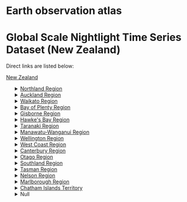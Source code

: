 # Earth observation atlas
 # Global Scale Nightlight Time Series Dataset (New Zealand)
Direct links are listed below:

<a href="https://eoatlas-nightlight.s3.amazonaws.com/eoatlas-monthly-nightlight-00031.csv">New Zealand</a>
<ul>
<details>
<summary><a href="https://eoatlas-nightlight.s3.amazonaws.com/eoatlas-monthly-nightlight-00697.csv">Northland Region</a></summary>
<ul>
<ol>
</ul>
</ol>
</details>
<details>
<summary><a href="https://eoatlas-nightlight.s3.amazonaws.com/eoatlas-monthly-nightlight-00698.csv">Auckland Region</a></summary>
<ul>
<ol>
</ul>
</ol>
</details>
<details>
<summary><a href="https://eoatlas-nightlight.s3.amazonaws.com/eoatlas-monthly-nightlight-00699.csv">Waikato Region</a></summary>
<ul>
<ol>
</ul>
</ol>
</details>
<details>
<summary><a href="https://eoatlas-nightlight.s3.amazonaws.com/eoatlas-monthly-nightlight-00700.csv">Bay of Plenty Region</a></summary>
<ul>
<ol>
</ul>
</ol>
</details>
<details>
<summary><a href="https://eoatlas-nightlight.s3.amazonaws.com/eoatlas-monthly-nightlight-00701.csv">Gisborne Region</a></summary>
<ul>
<ol>
<li><a href="https://eoatlas-nightlight.s3.amazonaws.com/eoatlas-monthly-nightlight-17825.csv">Gisborne District</a></li></ul>
</ol>
</details>
<details>
<summary><a href="https://eoatlas-nightlight.s3.amazonaws.com/eoatlas-monthly-nightlight-00702.csv">Hawke's Bay Region</a></summary>
<ul>
<ol>
<li><a href="https://eoatlas-nightlight.s3.amazonaws.com/eoatlas-monthly-nightlight-17826.csv">Wairoa District</a></li><li><a href="https://eoatlas-nightlight.s3.amazonaws.com/eoatlas-monthly-nightlight-17827.csv">Hastings District</a></li><li><a href="https://eoatlas-nightlight.s3.amazonaws.com/eoatlas-monthly-nightlight-17828.csv">Napier City</a></li><li><a href="https://eoatlas-nightlight.s3.amazonaws.com/eoatlas-monthly-nightlight-17829.csv">Central Hawke's Bay District</a></li></ul>
</ol>
</details>
<details>
<summary><a href="https://eoatlas-nightlight.s3.amazonaws.com/eoatlas-monthly-nightlight-00703.csv">Taranaki Region</a></summary>
<ul>
<ol>
<li><a href="https://eoatlas-nightlight.s3.amazonaws.com/eoatlas-monthly-nightlight-17830.csv">New Plymouth District</a></li><li><a href="https://eoatlas-nightlight.s3.amazonaws.com/eoatlas-monthly-nightlight-17831.csv">Stratford District</a></li><li><a href="https://eoatlas-nightlight.s3.amazonaws.com/eoatlas-monthly-nightlight-17832.csv">South Taranaki District</a></li></ul>
</ol>
</details>
<details>
<summary><a href="https://eoatlas-nightlight.s3.amazonaws.com/eoatlas-monthly-nightlight-00704.csv">Manawatu-Wanganui Region</a></summary>
<ul>
<ol>
<li><a href="https://eoatlas-nightlight.s3.amazonaws.com/eoatlas-monthly-nightlight-17833.csv">Ruapehu District</a></li><li><a href="https://eoatlas-nightlight.s3.amazonaws.com/eoatlas-monthly-nightlight-17834.csv">Whanganui District</a></li><li><a href="https://eoatlas-nightlight.s3.amazonaws.com/eoatlas-monthly-nightlight-17835.csv">Rangitikei District</a></li><li><a href="https://eoatlas-nightlight.s3.amazonaws.com/eoatlas-monthly-nightlight-17836.csv">Manawatu District</a></li><li><a href="https://eoatlas-nightlight.s3.amazonaws.com/eoatlas-monthly-nightlight-17837.csv">Palmerston North City</a></li><li><a href="https://eoatlas-nightlight.s3.amazonaws.com/eoatlas-monthly-nightlight-17838.csv">Tararua District</a></li><li><a href="https://eoatlas-nightlight.s3.amazonaws.com/eoatlas-monthly-nightlight-17839.csv">Horowhenua District</a></li></ul>
</ol>
</details>
<details>
<summary><a href="https://eoatlas-nightlight.s3.amazonaws.com/eoatlas-monthly-nightlight-00705.csv">Wellington Region</a></summary>
<ul>
<ol>
</ul>
</ol>
</details>
<details>
<summary><a href="https://eoatlas-nightlight.s3.amazonaws.com/eoatlas-monthly-nightlight-00706.csv">West Coast Region</a></summary>
<ul>
<ol>
<li><a href="https://eoatlas-nightlight.s3.amazonaws.com/eoatlas-monthly-nightlight-17794.csv">Buller District</a></li><li><a href="https://eoatlas-nightlight.s3.amazonaws.com/eoatlas-monthly-nightlight-17795.csv">Grey District</a></li><li><a href="https://eoatlas-nightlight.s3.amazonaws.com/eoatlas-monthly-nightlight-17796.csv">Westland District</a></li></ul>
</ol>
</details>
<details>
<summary><a href="https://eoatlas-nightlight.s3.amazonaws.com/eoatlas-monthly-nightlight-00707.csv">Canterbury Region</a></summary>
<ul>
<ol>
<li><a href="https://eoatlas-nightlight.s3.amazonaws.com/eoatlas-monthly-nightlight-17793.csv">Kaikoura District</a></li><li><a href="https://eoatlas-nightlight.s3.amazonaws.com/eoatlas-monthly-nightlight-17797.csv">Hurunui District</a></li><li><a href="https://eoatlas-nightlight.s3.amazonaws.com/eoatlas-monthly-nightlight-17798.csv">Waimakariri District</a></li><li><a href="https://eoatlas-nightlight.s3.amazonaws.com/eoatlas-monthly-nightlight-17799.csv">Christchurch City</a></li><li><a href="https://eoatlas-nightlight.s3.amazonaws.com/eoatlas-monthly-nightlight-17800.csv">Selwyn District</a></li><li><a href="https://eoatlas-nightlight.s3.amazonaws.com/eoatlas-monthly-nightlight-17801.csv">Ashburton District</a></li><li><a href="https://eoatlas-nightlight.s3.amazonaws.com/eoatlas-monthly-nightlight-17802.csv">Timaru District</a></li><li><a href="https://eoatlas-nightlight.s3.amazonaws.com/eoatlas-monthly-nightlight-17803.csv">Mackenzie District</a></li><li><a href="https://eoatlas-nightlight.s3.amazonaws.com/eoatlas-monthly-nightlight-17804.csv">Waimate District</a></li><li><a href="https://eoatlas-nightlight.s3.amazonaws.com/eoatlas-monthly-nightlight-17806.csv">Waitaki District</a></li></ul>
</ol>
</details>
<details>
<summary><a href="https://eoatlas-nightlight.s3.amazonaws.com/eoatlas-monthly-nightlight-00708.csv">Otago Region</a></summary>
<ul>
<ol>
<li><a href="https://eoatlas-nightlight.s3.amazonaws.com/eoatlas-monthly-nightlight-17807.csv">Central Otago District</a></li><li><a href="https://eoatlas-nightlight.s3.amazonaws.com/eoatlas-monthly-nightlight-17808.csv">Queenstown-Lakes District</a></li><li><a href="https://eoatlas-nightlight.s3.amazonaws.com/eoatlas-monthly-nightlight-17809.csv">Dunedin City</a></li><li><a href="https://eoatlas-nightlight.s3.amazonaws.com/eoatlas-monthly-nightlight-17810.csv">Clutha District</a></li></ul>
</ol>
</details>
<details>
<summary><a href="https://eoatlas-nightlight.s3.amazonaws.com/eoatlas-monthly-nightlight-00709.csv">Southland Region</a></summary>
<ul>
<ol>
</ul>
</ol>
</details>
<details>
<summary><a href="https://eoatlas-nightlight.s3.amazonaws.com/eoatlas-monthly-nightlight-00710.csv">Tasman Region</a></summary>
<ul>
<ol>
</ul>
</ol>
</details>
<details>
<summary><a href="https://eoatlas-nightlight.s3.amazonaws.com/eoatlas-monthly-nightlight-00711.csv">Nelson Region</a></summary>
<ul>
<ol>
<li><a href="https://eoatlas-nightlight.s3.amazonaws.com/eoatlas-monthly-nightlight-17791.csv">Nelson City</a></li></ul>
</ol>
</details>
<details>
<summary><a href="https://eoatlas-nightlight.s3.amazonaws.com/eoatlas-monthly-nightlight-00712.csv">Marlborough Region</a></summary>
<ul>
<ol>
</ul>
</ol>
</details>
<details>
<summary><a href="https://eoatlas-nightlight.s3.amazonaws.com/eoatlas-monthly-nightlight-00713.csv">Chatham Islands Territory</a></summary>
<ul>
<ol>
<li><a href="https://eoatlas-nightlight.s3.amazonaws.com/eoatlas-monthly-nightlight-17805.csv">Chatham Islands Territory</a></li></ul>
</ol>
</details>
<details>
<summary>Null</summary>
<ul>
<ol>
<li><a href="https://eoatlas-nightlight.s3.amazonaws.com/eoatlas-monthly-nightlight-17770.csv">Far North District</a></li><li><a href="https://eoatlas-nightlight.s3.amazonaws.com/eoatlas-monthly-nightlight-17771.csv">Whangarei District</a></li><li><a href="https://eoatlas-nightlight.s3.amazonaws.com/eoatlas-monthly-nightlight-17772.csv">Kaipara District</a></li><li><a href="https://eoatlas-nightlight.s3.amazonaws.com/eoatlas-monthly-nightlight-17773.csv">Thames-Coromandel District</a></li><li><a href="https://eoatlas-nightlight.s3.amazonaws.com/eoatlas-monthly-nightlight-17774.csv">Hauraki District</a></li><li><a href="https://eoatlas-nightlight.s3.amazonaws.com/eoatlas-monthly-nightlight-17775.csv">Waikato District</a></li><li><a href="https://eoatlas-nightlight.s3.amazonaws.com/eoatlas-monthly-nightlight-17776.csv">Matamata-Piako District</a></li><li><a href="https://eoatlas-nightlight.s3.amazonaws.com/eoatlas-monthly-nightlight-17777.csv">Hamilton City</a></li><li><a href="https://eoatlas-nightlight.s3.amazonaws.com/eoatlas-monthly-nightlight-17778.csv">Waipa District</a></li><li><a href="https://eoatlas-nightlight.s3.amazonaws.com/eoatlas-monthly-nightlight-17779.csv">Åtorohanga District</a></li><li><a href="https://eoatlas-nightlight.s3.amazonaws.com/eoatlas-monthly-nightlight-17780.csv">South Waikato District</a></li><li><a href="https://eoatlas-nightlight.s3.amazonaws.com/eoatlas-monthly-nightlight-17781.csv">Waitomo District</a></li><li><a href="https://eoatlas-nightlight.s3.amazonaws.com/eoatlas-monthly-nightlight-17782.csv">Taupo District</a></li><li><a href="https://eoatlas-nightlight.s3.amazonaws.com/eoatlas-monthly-nightlight-17783.csv">Western Bay of Plenty District</a></li><li><a href="https://eoatlas-nightlight.s3.amazonaws.com/eoatlas-monthly-nightlight-17784.csv">Tauranga City</a></li><li><a href="https://eoatlas-nightlight.s3.amazonaws.com/eoatlas-monthly-nightlight-17785.csv">Rotorua District</a></li><li><a href="https://eoatlas-nightlight.s3.amazonaws.com/eoatlas-monthly-nightlight-17786.csv">Whakatane District</a></li><li><a href="https://eoatlas-nightlight.s3.amazonaws.com/eoatlas-monthly-nightlight-17787.csv">Masterton District</a></li><li><a href="https://eoatlas-nightlight.s3.amazonaws.com/eoatlas-monthly-nightlight-17788.csv">Carterton District</a></li><li><a href="https://eoatlas-nightlight.s3.amazonaws.com/eoatlas-monthly-nightlight-17789.csv">South Wairarapa District</a></li><li><a href="https://eoatlas-nightlight.s3.amazonaws.com/eoatlas-monthly-nightlight-17790.csv">Tasman District</a></li><li><a href="https://eoatlas-nightlight.s3.amazonaws.com/eoatlas-monthly-nightlight-17792.csv">Marlborough District</a></li><li><a href="https://eoatlas-nightlight.s3.amazonaws.com/eoatlas-monthly-nightlight-17811.csv">Southland District</a></li><li><a href="https://eoatlas-nightlight.s3.amazonaws.com/eoatlas-monthly-nightlight-17812.csv">Gore District</a></li><li><a href="https://eoatlas-nightlight.s3.amazonaws.com/eoatlas-monthly-nightlight-17813.csv">Invercargill City</a></li><li><a href="https://eoatlas-nightlight.s3.amazonaws.com/eoatlas-monthly-nightlight-17814.csv">Rodney Local Board Area</a></li><li><a href="https://eoatlas-nightlight.s3.amazonaws.com/eoatlas-monthly-nightlight-17815.csv">Hibiscus and Bays Local Board Area</a></li><li><a href="https://eoatlas-nightlight.s3.amazonaws.com/eoatlas-monthly-nightlight-17816.csv">Upper Harbour Local Board Area</a></li><li><a href="https://eoatlas-nightlight.s3.amazonaws.com/eoatlas-monthly-nightlight-17817.csv">KaipÄtiki Local Board Area</a></li><li><a href="https://eoatlas-nightlight.s3.amazonaws.com/eoatlas-monthly-nightlight-17818.csv">Devonport-Takapuna Local Board Area</a></li><li><a href="https://eoatlas-nightlight.s3.amazonaws.com/eoatlas-monthly-nightlight-17819.csv">Henderson-Massey Local Board Area</a></li><li><a href="https://eoatlas-nightlight.s3.amazonaws.com/eoatlas-monthly-nightlight-17820.csv">WaitÄkere Ranges Local Board Area</a></li><li><a href="https://eoatlas-nightlight.s3.amazonaws.com/eoatlas-monthly-nightlight-17821.csv">Aotea/Great Barrier Local Board Area</a></li><li><a href="https://eoatlas-nightlight.s3.amazonaws.com/eoatlas-monthly-nightlight-17822.csv">Waiheke Local Board Area</a></li><li><a href="https://eoatlas-nightlight.s3.amazonaws.com/eoatlas-monthly-nightlight-17823.csv">Kawerau District</a></li><li><a href="https://eoatlas-nightlight.s3.amazonaws.com/eoatlas-monthly-nightlight-17824.csv">ÅpÅtiki District</a></li><li><a href="https://eoatlas-nightlight.s3.amazonaws.com/eoatlas-monthly-nightlight-17840.csv">Kapiti Coast District</a></li><li><a href="https://eoatlas-nightlight.s3.amazonaws.com/eoatlas-monthly-nightlight-17841.csv">Porirua City</a></li><li><a href="https://eoatlas-nightlight.s3.amazonaws.com/eoatlas-monthly-nightlight-17842.csv">Upper Hutt City</a></li><li><a href="https://eoatlas-nightlight.s3.amazonaws.com/eoatlas-monthly-nightlight-17843.csv">Lower Hutt City</a></li><li><a href="https://eoatlas-nightlight.s3.amazonaws.com/eoatlas-monthly-nightlight-17844.csv">Wellington City</a></li><li><a href="https://eoatlas-nightlight.s3.amazonaws.com/eoatlas-monthly-nightlight-17845.csv">WaitematÄ Local Board Area</a></li><li><a href="https://eoatlas-nightlight.s3.amazonaws.com/eoatlas-monthly-nightlight-17846.csv">Whau Local Board Area</a></li><li><a href="https://eoatlas-nightlight.s3.amazonaws.com/eoatlas-monthly-nightlight-17847.csv">Albert-Eden Local Board Area</a></li><li><a href="https://eoatlas-nightlight.s3.amazonaws.com/eoatlas-monthly-nightlight-17848.csv">PuketÄpapa Local Board Area</a></li><li><a href="https://eoatlas-nightlight.s3.amazonaws.com/eoatlas-monthly-nightlight-17849.csv">ÅrÄkei Local Board Area</a></li><li><a href="https://eoatlas-nightlight.s3.amazonaws.com/eoatlas-monthly-nightlight-17850.csv">Maungakiekie-TÄmaki Local Board Area</a></li><li><a href="https://eoatlas-nightlight.s3.amazonaws.com/eoatlas-monthly-nightlight-17851.csv">Howick Local Board Area</a></li><li><a href="https://eoatlas-nightlight.s3.amazonaws.com/eoatlas-monthly-nightlight-17852.csv">MÄngere-ÅtÄhuhu Local Board Area</a></li><li><a href="https://eoatlas-nightlight.s3.amazonaws.com/eoatlas-monthly-nightlight-17853.csv">Åtara-Papatoetoe Local Board Area</a></li><li><a href="https://eoatlas-nightlight.s3.amazonaws.com/eoatlas-monthly-nightlight-17854.csv">Manurewa Local Board Area</a></li><li><a href="https://eoatlas-nightlight.s3.amazonaws.com/eoatlas-monthly-nightlight-17855.csv">Papakura Local Board Area</a></li><li><a href="https://eoatlas-nightlight.s3.amazonaws.com/eoatlas-monthly-nightlight-17856.csv">Franklin Local Board Area</a></li><li><a href="https://eoatlas-nightlight.s3.amazonaws.com/eoatlas-monthly-nightlight-17857.csv">Area Outside Territorial Authority</a></li></ul>
</ol>
</details>
